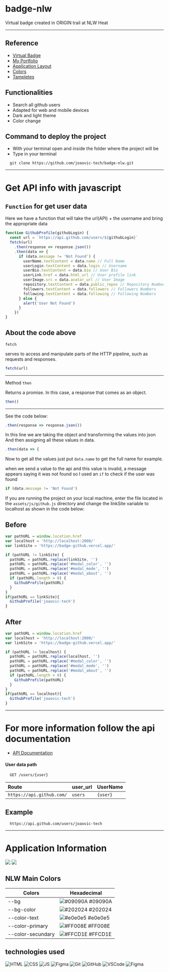 # badge-nlw
Virtual badge created in ORIGIN trail at NLW Heat
<hr>

## Reference

 - [Virtual Badge](https://badge-github.vercel.app/)
 - [My Portfolio](https://joaovictor-portfolio.vercel.app/)
 - [Application Layout](https://www.figma.com/community/file/1031698737363668691/%5BNLW-Heat---Mission%3A-Origin%5D-DoWhile2021)
 - [Colors](#colors)
 - [Tampletes](#tampletes)

## Functionalities

- Search all github users
- Adapted for web and mobile devices
- Dark and light theme
- Color change

## Command to deploy the project
- With your terminal open and inside the folder where the project will be
- Type in your terminal
```
  git clone https://github.com/joaovic-tech/badge-nlw.git
```
---
# Get API info with javascript

## ``Function`` for get user data 

Here we have a function that will take the url(API) + the username and bring the appropriate data

```js
function GithubProfile(githubLogin) {
  const url = `https://api.github.com/users/${githubLogin}`
  fetch(url)
    .then(response => response.json())
    .then(data => {
      if (data.message != 'Not Found') {
        userName.textContent = data.name // Full Name
        userLogin.textContent = data.login // Username
        userBio.textContent = data.bio // User Bio
        userLink.href = data.html_url // User profile link
        userImage.src = data.avatar_url // User Image
        repository.textContent = data.public_repos // Repository Numbers    
        followers.textContent = data.followers // Followers Numbers
        following.textContent = data.following // Following Numbers     
      } else {
        alert('User Not Found')
      }
    })
}
```

## About the code above

`fetch`

serves to access and manipulate parts of the HTTP pipeline, such as requests and responses.
```js
fetch(url)
```
---
Method `then`

Returns a promise. In this case, a response that comes as an object.
```js 
then()
```
---
See the code below:
```js
.then(response => response.json())
```
In this line we are taking the object and transforming the values into json
And then assigning all these values in data.
```js
.then(data => {
```
Now to get all the values just put `data.name` to get the full name for example.

when we send a value to the api and this value is invalid, a message appears saying it was not found
so I used an `if` to check if the user was found
```js
if (data.message != 'Not Found')
```

If you are running the project on your local machine, enter the file located in the `assets/js/github.js` directory and change the linkSite variable to localhost as shown in the code below:

## Before
```js
var pathURL = window.location.href
var localhost = 'http://localhost:2000/'
var linkSite = 'https://badge-github.vercel.app/'

if (pathURL != linkSite) {
  pathURL = pathURL.replace(linkSite, '')
  pathURL = pathURL.replace('#modal_color', '')
  pathURL = pathURL.replace('#modal_mode', '')
  pathURL = pathURL.replace('#modal_about', '')
  if (pathURL.length > 0) {
    GithubProfile(pathURL)
  }
}
if(pathURL == linkSite){
  GithubProfile('joaovic-tech')
}
```
## After
```js
var pathURL = window.location.href
var localhost = 'http://localhost:2000/'
var linkSite = 'https://badge-github.vercel.app/'

if (pathURL != localhost) {
  pathURL = pathURL.replace(localhost, '')
  pathURL = pathURL.replace('#modal_color', '')
  pathURL = pathURL.replace('#modal_mode', '')
  pathURL = pathURL.replace('#modal_about', '')
  if (pathURL.length > 0) {
    GithubProfile(pathURL)
  }
}
if(pathURL == localhost){
  GithubProfile('joaovic-tech')
}
```
---
# For more information follow the api documentation

- [API Documentation](https://api.github.com/)

#### User data path

```https
  GET /users/{user}
```
| Route     | user_url | UserName     |
| :--------- | :--------- | :--------- |
| `https://api.github.com/` |`users` | `{user}` |

## Example

```https
  https://api.github.com/users/joaovic-tech
```
---
# Application Information

 <img src="./templates/desktop.png" />
 <img src="./templates/mobile.png" />

<div id="colors">
 
 ## NLW Main Colors

 | Colors             | Hexadecimal                                                      |
 | ------------------ | ---------------------------------------------------------------- |
 | --bg               | ![#09090A](https://via.placeholder.com/10/09090A?text=+) #09090A |
 | --bg-color         | ![#202024](https://via.placeholder.com/10/202024?text=+) #202024 |
 | --color-text       | ![#e0e0e5](https://via.placeholder.com/10/e0e0e5?text=+) #e0e0e5 |
 | --color-primary    | ![#FF008E](https://via.placeholder.com/10/FF008E?text=+) #FF008E |
 | --color-secundary  | ![#FFCD1E](https://via.placeholder.com/10/FFCD1E?text=+) #FFCD1E |
 
</div>

<div align="left">
  
  ## technologies used
  
  ![HTML](./icons/html.svg)
  ![CSS](./icons/css.svg)
  ![JS](./icons/js.svg) 
  ![Figma](./icons/nodejs.svg) 
  ![Git](./icons/git.svg) 
  ![GitHub](./icons/github.svg) 
  ![VSCode](./icons/vscode.svg)
  ![Figma](./icons/figma.svg)
  
</div>
